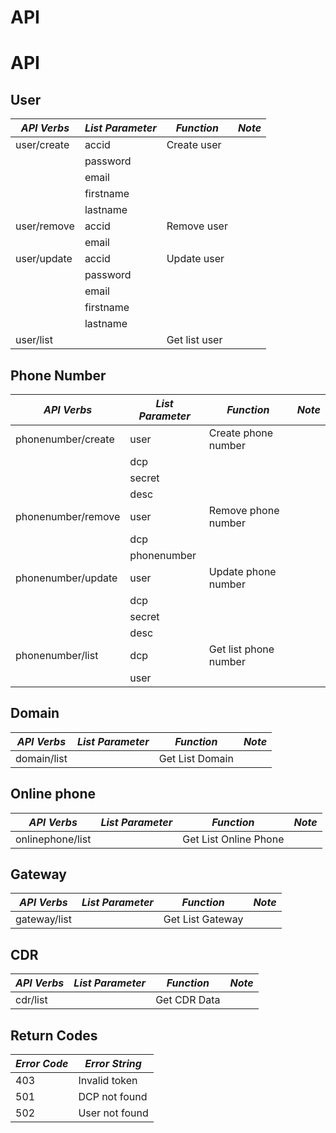 API
===

# API

## User

*API Verbs*          | *List Parameter*     | *Function*           | *Note*
-------------------- | -------------------- | -------------------- | --------------------
user/create          | accid                | Create user          |
                     | password             |                      |
                     | email                |                      |
                     | firstname            |                      |
                     | lastname             |                      | 
user/remove          | accid                | Remove user          |
                     | email                |                      |
user/update          | accid                | Update user          |
                     | password             |                      |
                     | email                |                      |
                     | firstname            |                      |
                     | lastname             |                      |
user/list            |                      | Get list user        |

## Phone Number

*API Verbs*          | *List Parameter*     | *Function*           | *Note*
-------------------- | -------------------- | -------------------- | --------------------
phonenumber/create   | user                 | Create phone number  |
                     | dcp                  |                      |
                     | secret               |                      |
                     | desc                 |                      |
phonenumber/remove   | user                 | Remove phone number  |
                     | dcp                  |                      |
                     | phonenumber          |                      |
phonenumber/update   | user                 | Update phone number  |
                     | dcp                  |                      |
                     | secret               |                      |
                     | desc                 |                      |
phonenumber/list     | dcp                  | Get list phone number|
                     | user                 |                      |

## Domain

*API Verbs*          | *List Parameter*    | *Function*            | *Note*
-------------------- | ------------------- | --------------------- | --------------------
domain/list          |                     | Get List Domain       |


Online phone
------------

*API Verbs*          | *List Parameter*    | *Function*            | *Note*
-------------------- | ------------------- | --------------------- | --------------------
onlinephone/list     |                     | Get List Online Phone |


Gateway
------------

*API Verbs*          | *List Parameter*    | *Function*            | *Note*
-------------------- | ------------------- | --------------------- | --------------------
gateway/list         |                     | Get List Gateway      |


## CDR

*API Verbs*          | *List Parameter*    | *Function*            | *Note*
-------------------- | ------------------- | --------------------- | --------------------
cdr/list             |                     | Get CDR Data

## Return Codes

*Error Code*         | *Error String*      |
-------------------- | ------------------- |
403                  | Invalid token       |
501                  | DCP not found       |
502                  | User not found      |